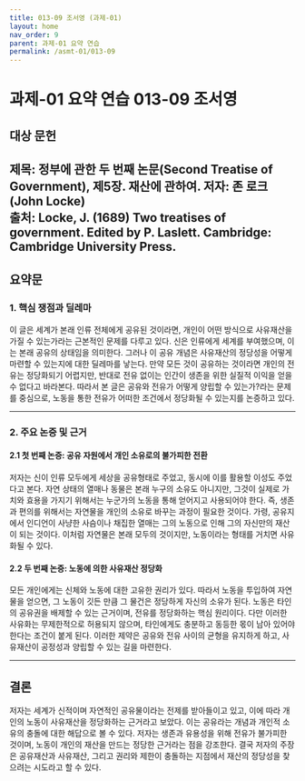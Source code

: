 ```yaml
---
title: 013-09 조서영 (과제-01)
layout: home
nav_order: 9
parent: 과제-01 요약 연습
permalink: /asmt-01/013-09
---
```


# 과제-01 요약 연습 013-09 조서영 

## 대상 문헌  
**제목**: 정부에 관한 두 번째 논문(Second Treatise of Government), 제5장. 재산에 관하여.
**저자**: 존 로크(John Locke)  
**출처**: Locke, J. (1689) Two treatises of government. Edited by P. Laslett. Cambridge: Cambridge University Press.
---

## 요약문  

### 1. 핵심 쟁점과 딜레마  
이 글은 세계가 본래 인류 전체에게 공유된 것이라면, 개인이 어떤 방식으로 사유재산을 가질 수 있는가라는 근본적인 문제를 다루고 있다. 신은 인류에게 세계를 부여했으며, 이는 본래 공유의 상태임을 의미한다. 그러나 이 공유 개념은 사유재산의 정당성을 어떻게 마련할 수 있는지에 대한 딜레마를 낳는다. 만약 모든 것이 공유하는 것이라면 개인의 전유는 정당화되기 어렵지만, 반대로 전유 없이는 인간이 생존을 위한 실질적 이익을 얻을 수 없다고 바라본다. 따라서 본 글은 공유와 전유가 어떻게 양립할 수 있는가?라는 문제를 중심으로, 노동을 통한 전유가 어떠한 조건에서 정당화될 수 있는지를 논증하고 있다.

---

### 2. 주요 논증 및 근거  

#### 2.1 첫 번째 논증: 공유 자원에서 개인 소유로의 불가피한 전환
저자는 신이 인류 모두에게 세상을 공유형태로 주었고, 동시에 이를 활용할 이성도 주었다고 본다. 자연 상태의 열매나 동물은 본래 누구의 소유도 아니지만, 그것이 실제로 가치와 효용을 가지기 위해서는 누군가의 노동을 통해 얻어지고 사용되어야 한다. 즉, 생존과 편의를 위해서는 자연물을 개인의 소유로 바꾸는 과정이 필요한 것이다. 가령, 공유지에서 인디언이 사냥한 사슴이나 채집한 열매는 그의 노동으로 인해 그의 자신만의 재산이 되는 것이다. 이처럼 자연물은 본래 모두의 것이지만, 노동이라는 형태를 거치면 사유화될 수 있다.

#### 2.2 두 번째 논증: 노동에 의한 사유재산 정당화
모든 개인에게는 신체와 노동에 대한 고유한 권리가 있다. 따라서 노동을 투입하여 자연물을 얻으면, 그 노동이 깃든 만큼 그 물건은 정당하게 자신의 소유가 된다. 노동은 타인의 공유권을 배제할 수 있는 근거이며, 전유를 정당화하는 핵심 원리이다. 다만 이러한 사유화는 무제한적으로 허용되지 않으며, 타인에게도 충분하고 동등한 몫이 남아 있어야 한다는 조건이 붙게 된다. 이러한 제약은 공유와 전유 사이의 균형을 유지하게 하고, 사유재산이 공정성과 양립할 수 있는 길을 마련한다.

---

## 결론  
저자는 세계가 신적이며 자연적인 공유물이라는 전제를 받아들이고 있고, 이에 따라 개인의 노동이 사유재산을 정당화하는 근거라고 보았다. 이는 공유라는 개념과 개인적 소유의 충돌에 대한 해답으로 볼 수 있다. 저자는 생존과 유용성을 위해 전유가 불가피한 것이며, 노동이 개인의 재산을 만드는 정당한 근거라는 점을 강조한다. 결국 저자의 주장은 공유재산과 사유재산, 그리고 권리와 제한이 충돌하는 지점에서 재산의 정당성을 찾으려는 시도라고 할 수 있다.

